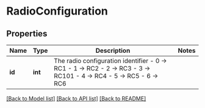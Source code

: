 # RadioConfiguration

## Properties
Name | Type | Description | Notes
------------ | ------------- | ------------- | -------------
**id** | **int** | The radio configuration identifier   - 0 -&gt; RC1   - 1 -&gt; RC2   - 2 -&gt; RC3   - 3 -&gt; RC101   - 4 -&gt; RC4   - 5 -&gt; RC5   - 6 -&gt; RC6  | 

[[Back to Model list]](../README.md#documentation-for-models) [[Back to API list]](../README.md#documentation-for-api-endpoints) [[Back to README]](../README.md)

